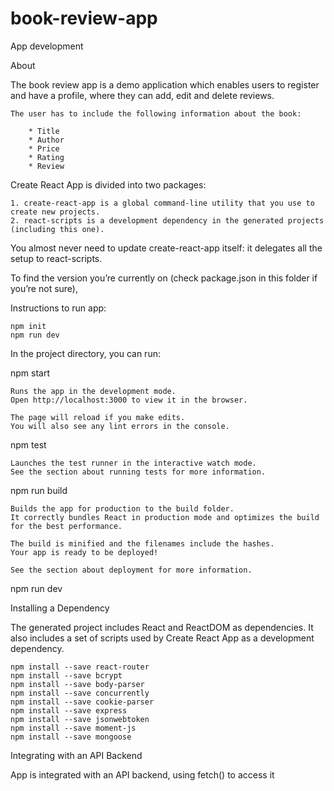 # book-review-app

App development

About

The book review app is a demo application which enables users to register and have a profile, where they can
    add, edit and delete reviews. 
    
    The user has to include the following information about the book:

        * Title
        * Author
        * Price
        * Rating
        * Review



Create React App is divided into two packages:

    1. create-react-app is a global command-line utility that you use to create new projects.
    2. react-scripts is a development dependency in the generated projects (including this one).

You almost never need to update create-react-app itself: it delegates all the setup to react-scripts.

To find the version you’re currently on (check package.json in this folder if you’re not sure), 

Instructions to run app:

    npm init
    npm run dev

In the project directory, you can run:

npm start

    Runs the app in the development mode.
    Open http://localhost:3000 to view it in the browser.

    The page will reload if you make edits.
    You will also see any lint errors in the console.

npm test

    Launches the test runner in the interactive watch mode.
    See the section about running tests for more information.

npm run build

    Builds the app for production to the build folder.
    It correctly bundles React in production mode and optimizes the build for the best performance.

    The build is minified and the filenames include the hashes.
    Your app is ready to be deployed!

    See the section about deployment for more information.

npm run dev

Installing a Dependency

The generated project includes React and ReactDOM as dependencies. It also includes a set of scripts used by Create React App as a development dependency.

    npm install --save react-router
    npm install --save bcrypt
    npm install --save body-parser
    npm install --save concurrently
    npm install --save cookie-parser
    npm install --save express
    npm install --save jsonwebtoken
    npm install --save moment-js
    npm install --save mongoose

Integrating with an API Backend

App is integrated with an API backend, using fetch() to access it
